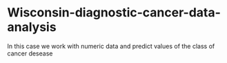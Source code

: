 # Wisconsin-diagnostic-cancer-data-analysis
In this case we work with numeric data and predict values of the class of cancer desease
